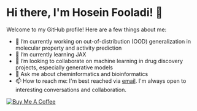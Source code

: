 # Hi there, I'm Hosein Fooladi! 👋

Welcome to my GitHub profile! Here are a few things about me:

- 🔭 I’m currently working on out-of-distribution (OOD) generalization in molecular property and activity prediction
- 🌱 I’m currently learning JAX
- 👯 I’m looking to collaborate on machine learning in drug discovery projects, especially generative models
- 💬 Ask me about cheminformatics and bioinformatics
- 📫 How to reach me: I'm best reached via [email](https://hfooladi.github.io/). I'm always open to interesting conversations and collaboration.

<!---
![Your GitHub stats](https://github-readme-stats.vercel.app/api?username=HFooladi&show_icons=true&theme=radical)
-->

[![Buy Me A Coffee](https://img.shields.io/badge/Buy%20Me%20A%20Coffee-donate-yellow?style=flat-square&logo=buy-me-a-coffee)](https://www.buymeacoffee.com/hfooladi)
